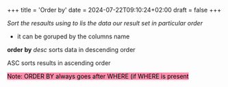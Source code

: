 +++
title = 'Order by'
date = 2024-07-22T09:10:24+02:00
draft = false
+++

 *Sort the resaults using to lis the data  our result set in particular order*

- it can be goruped by the columns name 

 **order by**
*desc*  sorts data in descending order 

ASC sorts results in ascending order 


<mark style="background: #FF5582A6;">Note: ORDER BY always goes after WHERE (if WHERE is present</mark>


